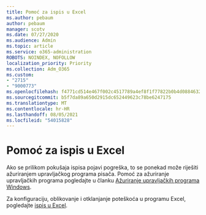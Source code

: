 ```yaml
---
title: Pomoć za ispis u Excel
ms.author: pebaum
author: pebaum
manager: scotv
ms.date: 07/27/2020
ms.audience: Admin
ms.topic: article
ms.service: o365-administration
ROBOTS: NOINDEX, NOFOLLOW
localization_priority: Priority
ms.collection: Adm_O365
ms.custom:
- "2715"
- "9000773"
ms.openlocfilehash: f4771cd514e467f002c4517789a4ef8f1f77822b0b4d0884632cafb98b60e470
ms.sourcegitcommit: b5f7da89a650d2915dc652449623c78be6247175
ms.translationtype: MT
ms.contentlocale: hr-HR
ms.lasthandoff: 08/05/2021
ms.locfileid: "54015828"
---
```

# <a name="help-with-printing-in-excel"></a>Pomoć za ispis u Excel

Ako se prilikom pokušaja ispisa pojavi pogreška, to se ponekad može riješiti ažuriranjem upravljačkog programa pisača. Pomoć za ažuriranje upravljačkih programa pogledajte u članku [Ažuriranje upravljačkih programa Windows](https://support.microsoft.com/help/4028443/windows-10-update-drivers).

Za konfiguraciju, oblikovanje i otklanjanje poteškoća u programu Excel, pogledajte [ispis u Excel](https://support.office.com/client/9785e791-de6f-48dd-9b0d-899d75c33d69).